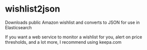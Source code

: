 # wishlist2json
Downloads public Amazon wishlist and converts to JSON for use in Elasticsearch

If you want a web service to monitor a wishlist for you, alert on price thresholds, and a lot more, I recommend using keepa.com
